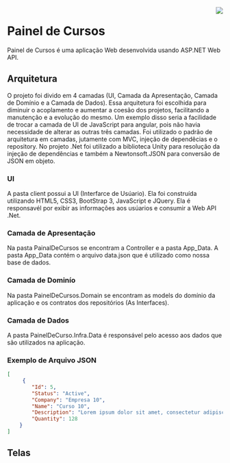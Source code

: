<img align="right" src="https://github.com/marciovcampos/PainelDeCursos/blob/master/client/images/csharp.png"/>

# Painel de Cursos

Painel de Cursos é uma aplicação Web desenvolvida usando ASP.NET Web API.

## Arquitetura

O projeto foi divido em 4 camadas (UI, Camada da Apresentação, Camada de Domínio e a Camada de Dados).
Essa arquitetura foi escolhida para diminuir o acoplamento e aumentar a coesão dos projetos, facilitando a manutenção e a evolução do mesmo.
Um exemplo disso seria a facilidade de trocar a camada de UI de JavaScript para angular, pois não havia necessidade de alterar as outras três camadas.
Foi utilizado o padrão de arquitetura em camadas, jutamente com MVC, injeção de dependêcias e o repository.
No projeto .Net foi utilizado a biblioteca Unity para resolução da injeção de dependências e também a Newtonsoft.JSON para conversão de JSON em objeto.

### UI

A pasta client possui a UI (Interfarce de Usúario). Ela foi construída utilizando HTML5, CSS3, BootStrap 3, JavaScript e JQuery.
Ela é responsavél por exibir as informações aos usúarios e consumir a Web API .Net.

### Camada de Apresentação

Na pasta PainalDeCursos se encontram a Controller e a pasta App_Data.
A pasta App_Data contém o arquivo data.json que é utilizado como nossa base de dados.

### Camada de Dominío

Na pasta PainelDeCursos.Domain se encontram as models do domínio da aplicação e os contratos dos repositórios (As Interfaces).

### Camada de Dados

A pasta PainelDeCurso.Infra.Data é responsável pelo acesso aos dados que são utilizados na aplicação. 

### Exemplo de Arquivo JSON

```JSON
[
     {
        "Id": 5,
        "Status": "Active",
        "Company": "Empresa 10",
        "Name": "Curso 10",
        "Description": "Lorem ipsum dolor sit amet, consectetur adipiscing elit. Nunc ultrices mi mauris, varius laoreet risus condimentum vitae. Fusce dictum est tortor",
        "Quantity": 128
    }    
]
````

## Telas






